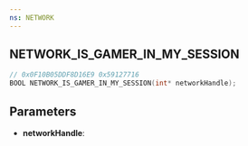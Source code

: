 ```yaml
---
ns: NETWORK
---
```

## NETWORK_IS_GAMER_IN_MY_SESSION

```c
// 0x0F10B05DDF8D16E9 0x59127716
BOOL NETWORK_IS_GAMER_IN_MY_SESSION(int* networkHandle);
```

## Parameters
* **networkHandle**:
